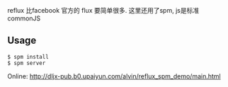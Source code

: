 reflux 比facebook 官方的 flux 要简单很多.
这里还用了spm, js是标准 commonJS

## Usage

```
$ spm install
$ spm server

```

Online: http://dljx-pub.b0.upaiyun.com/alvin/reflux_spm_demo/main.html
